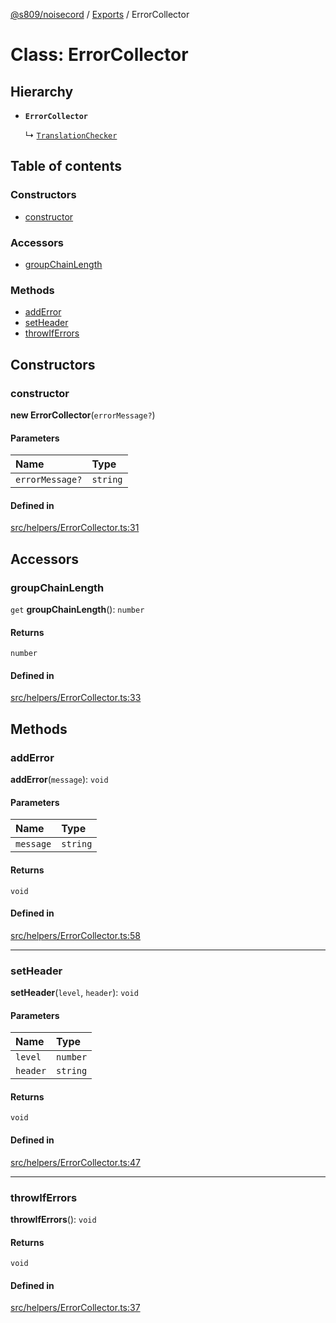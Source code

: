 [@s809/noisecord](../README.md) / [Exports](../modules.md) / ErrorCollector

# Class: ErrorCollector

## Hierarchy

- **`ErrorCollector`**

  ↳ [`TranslationChecker`](TranslationChecker-1.md)

## Table of contents

### Constructors

- [constructor](ErrorCollector.md#constructor)

### Accessors

- [groupChainLength](ErrorCollector.md#groupchainlength)

### Methods

- [addError](ErrorCollector.md#adderror)
- [setHeader](ErrorCollector.md#setheader)
- [throwIfErrors](ErrorCollector.md#throwiferrors)

## Constructors

### constructor

**new ErrorCollector**(`errorMessage?`)

#### Parameters

| Name | Type |
| :------ | :------ |
| `errorMessage?` | `string` |

#### Defined in

[src/helpers/ErrorCollector.ts:31](https://github.com/s809/noisecord/blob/d5882c2/src/helpers/ErrorCollector.ts#L31)

## Accessors

### groupChainLength

`get` **groupChainLength**(): `number`

#### Returns

`number`

#### Defined in

[src/helpers/ErrorCollector.ts:33](https://github.com/s809/noisecord/blob/d5882c2/src/helpers/ErrorCollector.ts#L33)

## Methods

### addError

**addError**(`message`): `void`

#### Parameters

| Name | Type |
| :------ | :------ |
| `message` | `string` |

#### Returns

`void`

#### Defined in

[src/helpers/ErrorCollector.ts:58](https://github.com/s809/noisecord/blob/d5882c2/src/helpers/ErrorCollector.ts#L58)

___

### setHeader

**setHeader**(`level`, `header`): `void`

#### Parameters

| Name | Type |
| :------ | :------ |
| `level` | `number` |
| `header` | `string` |

#### Returns

`void`

#### Defined in

[src/helpers/ErrorCollector.ts:47](https://github.com/s809/noisecord/blob/d5882c2/src/helpers/ErrorCollector.ts#L47)

___

### throwIfErrors

**throwIfErrors**(): `void`

#### Returns

`void`

#### Defined in

[src/helpers/ErrorCollector.ts:37](https://github.com/s809/noisecord/blob/d5882c2/src/helpers/ErrorCollector.ts#L37)
